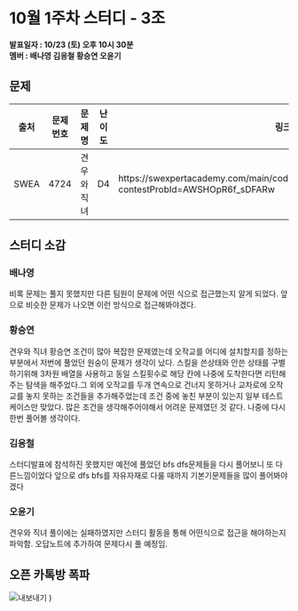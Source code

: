 # 10월 1주차 스터디 - 3조

**발표일자 : 10/23 (토) 오후 10시 30분**  
**멤버 : 배나영 김응철 황승연 오윤기**

## 문제

<table>
  <thead><tr>
    <th> 출처 </th>
    <th> 문제번호 </th>
    <th> 문제명 </th>
    <th> 난이도 </th>
    <th> 링크 </th>
    </tr>
  </thead>
  <tbody>
   <tr>
    <td> SWEA </td>
    <td> 4724 </td>
    <td> 견우와 직녀 </td>
    <td> D4 </td>
    <td> https://swexpertacademy.com/main/code/userProblem/userProblemDetail.do?contestProbId=AWSHOpR6f_sDFARw </td>
   </tr>
  </tbody>
</table>

## 스터디 소감

### 배나영

비록 문제는 풀지 못했지만 다른 팀원이 문제에 어떤 식으로 접근했는지 알게 되었다. 앞으로 비슷한 문제가 나오면 이런 방식으로 접근해봐야겠다.

### 황승연

견우와 직녀 황승연
조건이 많아 복잡한 문제였는데 오작교를 어디에 설치할지를 정하는 부분에서 저번에 풀었던 원숭이 문제가 생각이 났다. 스킬을 쓴상태와 안쓴 상태를 구별하기위해 3차원 배열을 사용하고 동일 스킬횟수로 해당 칸에 나중에 도착한다면 리턴해주는 탐색을 해주었다.그 외에 오작교를 두개 연속으로 건너지 못하거나 교차로에 오작교를 놓지 못하는 조건들을 추가해주었는데 조건 중에 놓친 부분이 있는지 일부 테스트케이스만 맞았다. 많은 조건을 생각해주어야해서 어려운 문제였던 것 같다. 나중에 다시 한번 풀어볼 생각이다.

### 김응철

스터디발표에 참석하진 못했지만 예전에 풀었던 bfs dfs문제들을 다시 풀어보니 또 다른느낌이었다 앞으로 dfs bfs를 자유자재로 다룰 때까지 기본기문제들을 많이 풀어봐야겠다

### 오윤기

견우와 직녀 풀이에는 실패하였지만 스터디 활동을 통해 어떤식으로 접근을 해야하는지 파악함. 오답노트에 추가하여 문제다시 풀 예정임.

##

## 오픈 카톡방 폭파

![내보내기](https://user-images.githubusercontent.com/20656314/138590524-6ea4f855-f54b-48b5-af38-3ec0a5bf476f.jpg)
)
